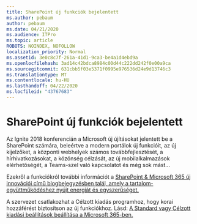 ```yaml
---
title: SharePoint új funkciók bejelentett
ms.author: pebaum
author: pebaum
ms.date: 04/21/2020
ms.audience: ITPro
ms.topic: article
ROBOTS: NOINDEX, NOFOLLOW
localization_priority: Normal
ms.assetid: 3e0c8c7f-261a-41d1-9ca3-be4a1d4ebd9a
ms.openlocfilehash: 3ad14c42bdca8984c00d44c222dd242f0e00a9ca
ms.sourcegitcommit: 631cbb5f03e5371f0995e976536d24e9d13746c3
ms.translationtype: MT
ms.contentlocale: hu-HU
ms.lasthandoff: 04/22/2020
ms.locfileid: "43767683"
---
```

# <a name="sharepoint-new-features-announced"></a>SharePoint új funkciók bejelentett

Az Ignite 2018 konferencián a Microsoft új újításokat jelentett be a SharePoint számára, beleértve a modern portálok új funkcióit, az új kijelzőket, a központi webhelyek számos továbbfejlesztését, a hírhivatkozásokat, a közönség célzását, az új mobilalkalmazások elérhetőségét, a Teams-szel való kapcsolatot és még sok mást...
  
Ezekről a funkciókról további információt a [SharePoint &amp; Microsoft 365 új innovációi című blogbejegyzésben talál, amely a tartalom-együttműködéshez nyújt energiát és egyszerűséget.](https://go.microsoft.com/fwlink/?linkid=2026502)
  
A szervezet csatlakozhat a Célzott kiadás programhoz, hogy korai hozzáférést biztosítson az új funkciókhoz. Lásd: [A Standard vagy Célzott kiadási beállítások beállítása a Microsoft 365-ben.](https://docs.microsoft.com/office365/admin/manage/release-options-in-office-365)
